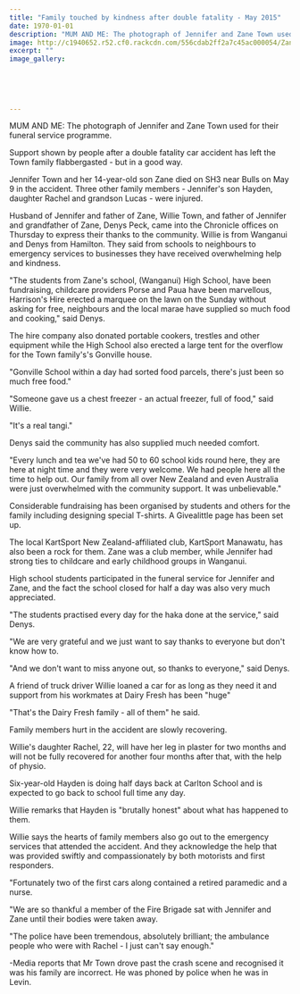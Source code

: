 ```yaml
---
title: "Family touched by kindness after double fatality - May 2015"
date: 1970-01-01
description: "MUM AND ME: The photograph of Jennifer and Zane Town used for their funeral service programme, Wanganui Chronicle article on 31/5/15..."
image: http://c1940652.r52.cf0.rackcdn.com/556cdab2ff2a7c45ac000054/Zane-Town--Mum,-31.5.15.jpg
excerpt: ""
image_gallery:
    
    
    
    
    
---
```


<p><span>MUM AND ME: The photograph of Jennifer and Zane Town used for their funeral service programme.</span></p>
<p>Support shown by people after a double fatality car accident has left the Town family flabbergasted - but in a good way.</p>
<p>Jennifer Town and her 14-year-old son Zane died on SH3 near Bulls on May 9 in the accident. Three other family members - Jennifer's son Hayden, daughter Rachel and grandson Lucas - were injured.</p>
<p>Husband of Jennifer and father of Zane, Willie Town, and father of Jennifer and grandfather of Zane, Denys Peck, came into the Chronicle offices on Thursday to express their thanks to the community. Willie is from Wanganui and Denys from Hamilton. They said from schools to neighbours to emergency services to businesses they have received overwhelming help and kindness.</p>
<p>"The students from Zane's school, (Wanganui) High School, have been fundraising, childcare providers Porse and Paua have been marvellous, Harrison's Hire erected a marquee on the lawn on the Sunday without asking for free, neighbours and the local marae have supplied so much food and cooking," said Denys.</p>
<p>The hire company also donated portable cookers, trestles and other equipment while the High School also erected a large tent for the overflow for the Town family's's Gonville house.</p>
<p>"Gonville School within a day had sorted food parcels, there's just been so much free food."</p>
<p>"Someone gave us a chest freezer - an actual freezer, full of food," said Willie.</p>
<p>"It's a real tangi."</p>
<p>Denys said the community has also supplied much needed comfort.</p>
<p>"Every lunch and tea we've had 50 to 60 school kids round here, they are here at night time and they were very welcome. We had people here all the time to help out. Our family from all over New Zealand and even Australia were just overwhelmed with the community support. It was unbelievable."</p>
<p>Considerable fundraising has been organised by students and others for the family including designing special T-shirts. A Givealittle page has been set up.</p>
<p>The local KartSport New Zealand-affiliated club, KartSport Manawatu, has also been a rock for them. Zane was a club member, while Jennifer had strong ties to childcare and early childhood groups in Wanganui.</p>
<p>High school students participated in the funeral service for Jennifer and Zane, and the fact the school closed for half a day was also very much appreciated.</p>
<p>"The students practised every day for the haka done at the service," said Denys.</p>
<p>"We are very grateful and we just want to say thanks to everyone but don't know how to.</p>
<p>"And we don't want to miss anyone out, so thanks to everyone," said Denys.</p>
<p>A friend of truck driver Willie loaned a car for as long as they need it and support from his workmates at Dairy Fresh has been "huge"</p>
<p>"That's the Dairy Fresh family - all of them" he said.</p>
<p>Family members hurt in the accident are slowly recovering.</p>
<p>Willie's daughter Rachel, 22, will have her leg in plaster for two months and will not be fully recovered for another four months after that, with the help of physio.</p>
<p>Six-year-old Hayden is doing half days back at Carlton School and is expected to go back to school full time any day.</p>
<p>Willie remarks that Hayden is "brutally honest" about what has happened to them.</p>
<p>Willie says the hearts of family members also go out to the emergency services that attended the accident. And they acknowledge the help that was provided swiftly and compassionately by both motorists and first responders.</p>
<p>"Fortunately two of the first cars along contained a retired paramedic and a nurse.</p>
<p>"We are so thankful a member of the Fire Brigade sat with Jennifer and Zane until their bodies were taken away.</p>
<p>"The police have been tremendous, absolutely brilliant; the ambulance people who were with Rachel - I just can't say enough."</p>
<p>-Media reports that Mr Town drove past the crash scene and recognised it was his family are incorrect. He was phoned by police when he was in Levin.</p>

